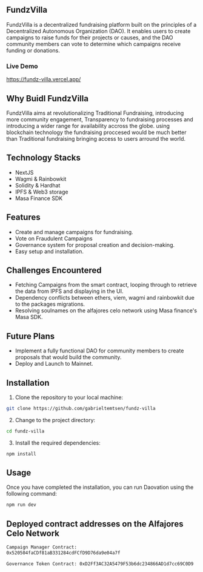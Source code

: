 ## FundzVilla

FundzVilla is a decentralized fundraising platform built on the principles of a Decentralized Autonomous Organization (DAO). It enables users to create campaigns to raise funds for their projects or causes, and the DAO community members can vote to determine which campaigns receive funding or donations.    

### Live Demo
https://fundz-villa.vercel.app/

## Why Buidl FundzVilla
FundzVilla aims at revolutionalizing Traditional Fundraising, introducing more community engagement, Transparency to fundraising processes
and introducing a wider range for availability accross the globe. using blockchain technology the fundraising proccesed would be much better than
Traditional fundraising bringing access to users arround the world.

## Technology Stacks
* NextJS
* Wagmi & Rainbowkit
* Solidity & Hardhat
* IPFS & Web3 storage
* Masa Finance SDK



## Features
* Create and manage campaigns for fundraising.
* Vote on Fraudulent Campaigns
* Governance system for proposal creation and decision-making.
* Easy setup and installation.

## Challenges Encountered
* Fetching Campaigns from the smart contract, looping through to retrieve the data from IPFS and displaying in the UI.
* Dependency conflicts between ethers, viem, wagmi and rainbowkit due to the packages migrations.
* Resolving soulnames on the alfajores celo network using Masa finance's Masa SDK.

## Future  Plans
* Implement a fully functional DAO for community members to create proposals that would build the community.
* Deploy and Launch to Mainnet.


## Installation
1. Clone the repository to your local machine: 
```bash
git clone https://github.com/gabrieltemtsen/fundz-villa

```
2. Change to the project directory: 
```bash
cd fundz-villa
```
3. Install the required dependencies: 
```bash
npm install
```
## Usage
Once you have completed the installation, you can run Daovation using the following 
command: 
```bash
npm run dev
```
## Deployed contract addresses on the Alfajores Celo Network

```bash
Campaign Manager Contract: 
0x520504faCDf81aB331284cdFCfD9D76da9e04a7f

Governance Token Contract: 0xD2Ff3AC32A5479F53b6dc234866AD1d7cc69C0D9
```
